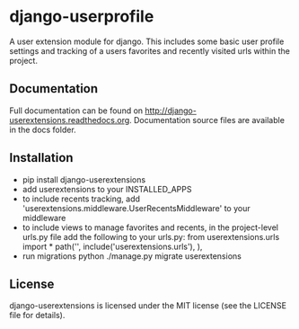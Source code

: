 django-userprofile
===============
A user extension module for django. This includes some basic user profile settings and 
tracking of a users favorites and recently visited urls within the project. 


Documentation
-------------
Full documentation can be found on http://django-userextensions.readthedocs.org. 
Documentation source files are available in the docs folder.


Installation 
------------
- pip install django-userextensions
- add userextensions to your INSTALLED_APPS
- to include recents tracking, add 'userextensions.middleware.UserRecentsMiddleware' to your middleware
- to include views to manage favorites and recents, in the project-level urls.py file add the following to your urls.py:
    from userextensions.urls import *
    path('', include('userextensions.urls'), ), 
- run migrations python ./manage.py migrate userextensions


License
-------
django-userextensions is licensed under the MIT license (see the LICENSE file for details).
